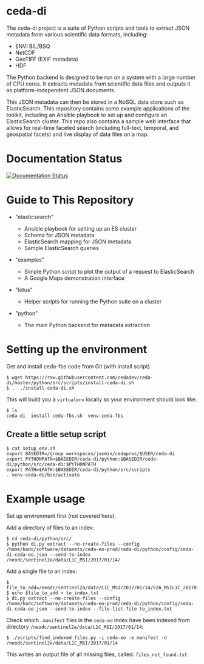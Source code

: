 ceda-di
=======

The ceda-di project is a suite of Python scripts and tools to extract
JSON metadata from various scientific data formats, including:

* ENVI BIL/BSQ
* NetCDF
* GeoTIFF (EXIF metadata)
* HDF

The Python backend is designed to be run on a system with a large number of CPU
cores. It extracts metadata from scientific data files and outputs it as
platform-independent JSON documents.

This JSON metadata can then be stored in a NoSQL data store such as
ElasticSearch. This repository contains some example applications of the
toolkit, including an Ansible playbook to set up and configure an ElasticSearch
cluster. This repo also contains a sample web interface that allows for
real-time faceted search (including full-text, temporal, and geospatial facets)
and live display of data files on a map.


Documentation Status
====================

[![Documentation Status](https://readthedocs.org/projects/ceda-di/badge/?version=latest)](https://readthedocs.org/projects/ceda-di/?badge=latest)


Guide to This Repository
========================

* "elasticsearch"
    * Ansible playbook for setting up an ES cluster
    * Schema for JSON metadata
    * ElasticSearch mapping for JSON metadata
    * Sample ElasticSearch queries
    
* "examples"
    * Simple Python script to plot the output of a request to ElasticSearch
    * A Google Maps demonstration interface
* "lotus"
    * Helper scripts for running the Python suite on a cluster
* "python"
    * The main Python backend for metadata extraction
    
Setting up the environment
==========================

Get and install ceda-fbs code from Git (with install script)

```
$ wget https://raw.githubusercontent.com/cedadev/ceda-di/master/python/src/scripts/install-ceda-di.sh
$ .  ./install-ceda-di.sh
```

This will build you a `virtualenv` locally so your environment should look like:

```
$ ls
ceda-di  install-ceda-fbs.sh  venv-ceda-fbs
```

## Create a little setup script

```
$ cat setup_env.sh
export BASEDIR=/group_workspaces/jasmin/cedaproc/$USER/ceda-di
export PYTHONPATH=$BASEDIR/ceda-di/python:$BASEDIR/ceda-di/python/src/ceda-di:$PYTHONPATH
export PATH=$PATH:$BASEDIR/ceda-di/python/src/scripts
. venv-ceda-di/bin/activate
```

Example usage
=============

Set up environment first (not covered here).

Add a directory of files to an index:

```
$ cd ceda-di/python/src/
$ python di.py extract --no-create-files --config /home/badc/software/datasets/ceda-eo-prod/ceda-di/python/config/ceda-di-ceda-eo.json --send-to-index /neodc/sentinel2a/data/L1C_MSI/2017/01/14/
```

Add a single file to an index:

```
$ file_to_add=/neodc/sentinel2a/data/L1C_MSI/2017/01/14/S2A_MSIL1C_20170114T191501_N0204_R027_T01CDQ_20170114T191458.manifest
$ echo $file_to_add > to_index.txt
$ di.py extract --no-create-files --config /home/badc/software/datasets/ceda-eo-prod/ceda-di/python/config/ceda-di-ceda-eo.json --send-to-index --file-list-file to_index.txt
```

Check which `.manifest` files in the `ceda-eo` index have been indexed from directory `/neodc/sentinel2a/data/L1C_MSI/2017/01/14`:

```
$ ./scripts/find_indexed_files.py -i ceda-eo -e manifest -d /neodc/sentinel2a/data/L1C_MSI/2017/01/14
```

This writes an output file of all missing files, called: `files_not_found.txt`
```
